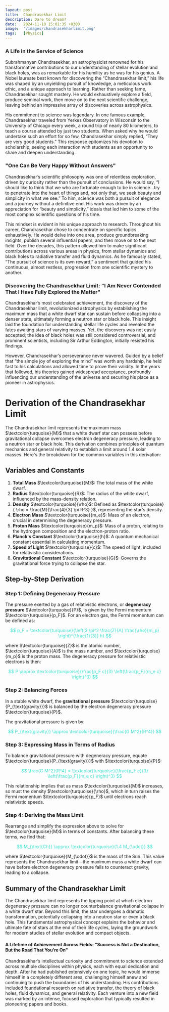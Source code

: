 ```yaml
---
layout: post
title:  Chandrasekhar Limit
description: Dare to dream?
date:   2024-11-10 15:01:35 +0300
image:  '/images/chandrasekharlimit.png'
tags:   [Physics]
---
```


### A Life in the Service of Science

Subrahmanyan Chandrasekhar, an astrophysicist renowned for his transformative contributions to our understanding of stellar evolution and black holes, was as remarkable for his humility as he was for his genius. A Nobel laureate best known for discovering the “Chandrasekhar limit,” his life was shaped by an unyielding pursuit of knowledge, a meticulous work ethic, and a unique approach to learning. Rather than seeking fame, Chandrasekhar sought mastery. He would exhaustively explore a field, produce seminal work, then move on to the next scientific challenge, leaving behind an impressive array of discoveries across astrophysics.

His commitment to science was legendary. In one famous example, Chandrasekhar traveled from Yerkes Observatory in Wisconsin to the University of Chicago every week, a round trip of nearly 80 kilometers, to teach a course attended by just two students. When asked why he would undertake such an effort for so few, Chandrasekhar simply replied, “They are very good students.” This response epitomizes his devotion to scholarship, seeing each interaction with students as an opportunity to share and deepen understanding.

### "One Can Be Very Happy Without Answers"

Chandrasekhar’s scientific philosophy was one of relentless exploration, driven by curiosity rather than the pursuit of conclusions. He would say, “I should like to think that we who are fortunate enough to be in science…try to penetrate into the heart of things and, not only that, we seek beauty and simplicity in what we see.” To him, science was both a pursuit of elegance and a journey without a definitive end. His work was driven by an appreciation for “beauty and simplicity,” ideals that led him to some of the most complex scientific questions of his time.

This mindset is evident in his unique approach to research. Throughout his career, Chandrasekhar chose to concentrate on specific topics exhaustively. He would delve into one area, produce groundbreaking insights, publish several influential papers, and then move on to the next field. Over the decades, this pattern allowed him to make significant contributions across various areas in physics, from stellar dynamics and black holes to radiative transfer and fluid dynamics. As he famously stated, “The pursuit of science is its own reward,” a sentiment that guided his continuous, almost restless, progression from one scientific mystery to another.

### Discovering the Chandrasekhar Limit: "I Am Never Contended That I Have Fully Explored the Matter"

Chandrasekhar’s most celebrated achievement, the discovery of the Chandrasekhar limit, revolutionized astrophysics by establishing the maximum mass that a white dwarf star can sustain before collapsing into a denser state, ultimately forming a neutron star or black hole. This insight laid the foundation for understanding stellar life cycles and revealed the fates awaiting stars of varying masses. Yet, the discovery was not easily accepted; the idea of black holes was still considered controversial, and prominent scientists, including Sir Arthur Eddington, initially resisted his findings.

However, Chandrasekhar’s perseverance never wavered. Guided by a belief that “the simple joy of exploring the mind” was worth any hardship, he held fast to his calculations and allowed time to prove their validity. In the years that followed, his theories gained widespread acceptance, profoundly influencing our understanding of the universe and securing his place as a pioneer in astrophysics.


<script type="text/javascript">
MathJax = {
  tex: {
    inlineMath: [['$', '$'], ['\\(', '\\)']],
    displayMath: [['$$', '$$'], ['\\[', '\\]']]
  }
};
</script>
<script type="text/javascript" async
  src="https://cdn.jsdelivr.net/npm/mathjax@3/es5/tex-mml-chtml.js">
</script>

# Derivation of the Chandrasekhar Limit

The Chandrasekhar limit represents the maximum mass $\textcolor{turquoise}{M}$ that a white dwarf star can possess before gravitational collapse overcomes electron degeneracy pressure, leading to a neutron star or black hole. This derivation combines principles of quantum mechanics and general relativity to establish a limit around 1.4 solar masses. Here's the breakdown for the common variables in this derivation:


## Variables and Constants

1. **Total Mass** $\textcolor{turquoise}{M}$: The total mass of the white dwarf.
2. **Radius** $\textcolor{turquoise}{R}$: The radius of the white dwarf, influenced by the mass-density relation.
3. **Density** $\textcolor{turquoise}{\rho}$: Defined as $\textcolor{turquoise}{ \rho = \frac{M}{\frac{4}{3} \pi R^3} }$, representing the star's density.
4. **Electron Mass** $\textcolor{turquoise}{m_e}$: Mass of an electron, crucial in determining the degeneracy pressure.
5. **Proton Mass** $\textcolor{turquoise}{m_p}$: Mass of a proton, relating to the hydrogen composition and the electron-proton ratio.
6. **Planck's Constant** $\textcolor{turquoise}{h}$: A quantum mechanical constant essential in calculating momentum.
7. **Speed of Light** $\textcolor{turquoise}{c}$: The speed of light, included for relativistic considerations.
8. **Gravitational Constant** $\textcolor{turquoise}{G}$: Governs the gravitational force trying to collapse the star.

## Step-by-Step Derivation

### Step 1: Defining Degeneracy Pressure

The pressure exerted by a gas of relativistic electrons, or **degeneracy pressure** $\textcolor{turquoise}{P}$, is given by the Fermi momentum $\textcolor{turquoise}{p_F}$. For an electron gas, the Fermi momentum can be defined as:

<p style="color:turquoise" align="center"> 
$$
p_F = \textcolor{turquoise}{\left(3 \pi^2 \frac{Z}{A} \frac{\rho}{m_p} \right)^{\frac{1}{3}} h}
$$
</p>

where $\textcolor{turquoise}{Z}$ is the atomic number, $\textcolor{turquoise}{A}$ is the mass number, and $\textcolor{turquoise}{m_p}$ is the proton mass. The degeneracy pressure for relativistic electrons is then:

<p style="color:turquoise" align="center"> 
$$
P \approx \textcolor{turquoise}{\frac{p_F c}{3} \left(\frac{p_F}{m_e c} \right)^3}
$$
</p>

### Step 2: Balancing Forces

In a stable white dwarf, the **gravitational pressure** $\textcolor{turquoise}{P_{\text{gravity}}}$ is balanced by the electron degeneracy pressure $\textcolor{turquoise}{P}$.

The gravitational pressure is given by:

<p style="color:turquoise" align="center"> 
$$
P_{\text{gravity}} \approx \textcolor{turquoise}{\frac{G M^2}{R^4}}
$$
</p>

### Step 3: Expressing Mass in Terms of Radius

To balance gravitational pressure with degeneracy pressure, equate $\textcolor{turquoise}{P_{\text{gravity}}}$ with $\textcolor{turquoise}{P}$:

<p style="color:turquoise" align="center"> 
$$
\frac{G M^2}{R^4} = \textcolor{turquoise}{\frac{p_F c}{3} \left(\frac{p_F}{m_e c} \right)^3}
$$
</p>

This relationship implies that as mass $\textcolor{turquoise}{M}$ increases, so must the density $\textcolor{turquoise}{\rho}$, which in turn raises the Fermi momentum $\textcolor{turquoise}{p_F}$ until electrons reach relativistic speeds. 

### Step 4: Deriving the Mass Limit

Rearrange and simplify the expression above to solve for $\textcolor{turquoise}{M}$ in terms of constants. After balancing these terms, we find that:

<p style="color:turquoise" align="center"> 
$$
M_{\text{Ch}} \approx \textcolor{turquoise}{1.4 M_{\odot}}
$$
</p>

where $\textcolor{turquoise}{M_{\odot}}$ is the mass of the Sun. This value represents the Chandrasekhar limit—the maximum mass a white dwarf can have before electron degeneracy pressure fails to counteract gravity, leading to a collapse.

## Summary of the Chandrasekhar Limit

The Chandrasekhar limit represents the tipping point at which electron degeneracy pressure can no longer counterbalance gravitational collapse in a white dwarf star. Beyond this limit, the star undergoes a dramatic transformation, potentially collapsing into a neutron star or even a black hole. This fundamental astrophysical concept explains the behavior and ultimate fate of stars at the end of their life cycles, laying the groundwork for modern studies of stellar evolution and compact objects.





#### A Lifetime of Achievement Across Fields: "Success is Not a Destination, But the Road That You’re On"

Chandrasekhar’s intellectual curiosity and commitment to science extended across multiple disciplines within physics, each with equal dedication and depth. After he had published extensively on one topic, he would immerse himself in a completely different area, challenging himself anew and continuing to push the boundaries of his understanding. His contributions included foundational research on radiative transfer, the theory of black holes, fluid dynamics, and general relativity. Each venture into a new field was marked by an intense, focused exploration that typically resulted in pioneering papers and books. 